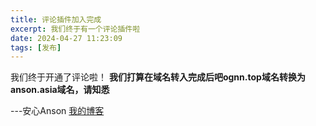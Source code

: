 ```yaml
---
title: 评论插件加入完成
excerpt: 我们终于有一个评论插件啦
date: 2024-04-27 11:23:09
tags: [发布]
---
```

我们终于开通了评论啦！
**我们打算在域名转入完成后吧ognn.top域名转换为anson.asia域名，请知悉**

---安心Anson [我的博客](ognn.top)